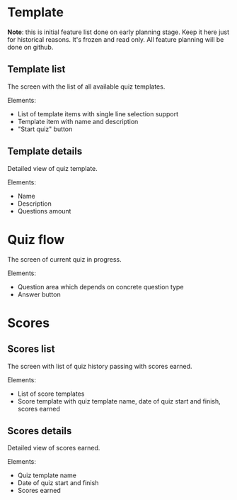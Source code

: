 # Template
**Note**: this is initial feature list done on early planning stage. Keep it here just for historical reasons. It's frozen and read only. All feature planning will be done on github.

## Template list
The screen with the list of all available quiz templates.

Elements:
* List of template items with single line selection support
* Template item with name and description
* "Start quiz" button

## Template details
Detailed view of quiz template.

Elements:
* Name
* Description
* Questions amount

# Quiz flow
The screen of current quiz in progress.

Elements:
* Question area which depends on concrete question type
* Answer button

# Scores

## Scores list
The screen with list of quiz history passing with scores earned.

Elements:
* List of score templates
* Score template with quiz template name, date of quiz start and finish, scores earned

## Scores details
Detailed view of scores earned.

Elements:
* Quiz template name
* Date of quiz start and finish
* Scores earned